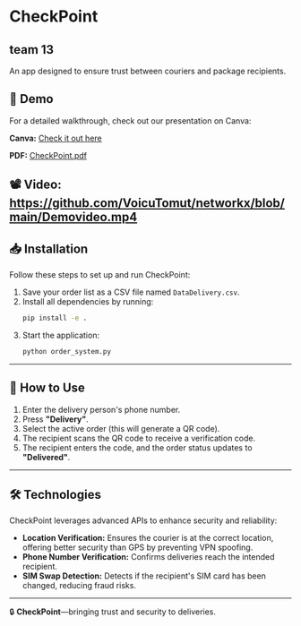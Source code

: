 # CheckPoint 
## team 13

An app designed to ensure trust between couriers and package recipients.

## 🚀 Demo
For a detailed walkthrough, check out our presentation on Canva:  

 **Canva:** [Check it out here](https://www.canva.com/design/DAGgvwtPrMA/q8wfSf0MzZcYXvbUBQ4M3Q/edit?utm_content=DAGgvwtPrMA&utm_campaign=designshare&utm_medium=link2&utm_source=sharebutton)

 **PDF:**  [CheckPoint.pdf](https://github.com/VoicuTomut/networkx/blob/main/ChekPoint.pdf)

📽 **Video:**  https://github.com/VoicuTomut/networkx/blob/main/Demovideo.mp4
---

## 📥 Installation
Follow these steps to set up and run CheckPoint:

1. Save your order list as a CSV file named `DataDelivery.csv`.
2. Install all dependencies by running:
   ```bash
   pip install -e .
   ```
3. Start the application:
   ```bash
   python order_system.py
   ```

---

## 📌 How to Use
1. Enter the delivery person's phone number.
2. Press **"Delivery"**.
3. Select the active order (this will generate a QR code).
4. The recipient scans the QR code to receive a verification code.
5. The recipient enters the code, and the order status updates to **"Delivered"**.

---

## 🛠 Technologies
CheckPoint leverages advanced APIs to enhance security and reliability:

- **Location Verification:** Ensures the courier is at the correct location, offering better security than GPS by preventing VPN spoofing.
- **Phone Number Verification:** Confirms deliveries reach the intended recipient.
- **SIM Swap Detection:** Detects if the recipient's SIM card has been changed, reducing fraud risks.

---

🔒 **CheckPoint**—bringing trust and security to deliveries.


